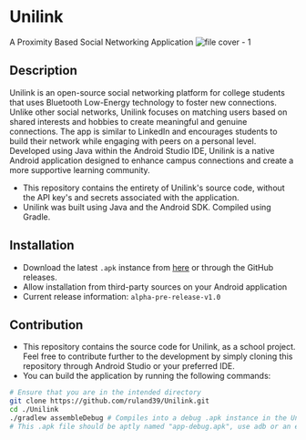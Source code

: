 # Unilink
A Proximity Based Social Networking Application
![file cover - 1](https://user-images.githubusercontent.com/64399691/197495406-d440898d-084e-4109-9544-343447c81e5c.png)

## Description
Unilink is an open-source social networking platform for college students that uses Bluetooth Low-Energy technology to foster new connections. Unlike other social networks, Unilink focuses on matching users based on shared interests and hobbies to create meaningful and genuine connections. The app is similar to LinkedIn and encourages students to build their network while engaging with peers on a personal level. Developed using Java within the Android Studio IDE, Unilink is a native Android application designed to enhance campus connections and create a more supportive learning community.

- This repository contains the entirety of Unilink's source code, without the API key's and secrets associated with the application. 
- Unilink was built using Java and the Android SDK. Compiled using Gradle.

## Installation
- Download the latest `.apk` instance from [here](https://drive.google.com/uc?export=download&id=1yJOC7ESYqHecNI9728Lmu_yNRu9JFQgK) or through the GitHub releases. 
- Allow installation from third-party sources on your Android application
- Current release information: `alpha-pre-release-v1.0`

## Contribution
- This repository contains the source code for Unilink, as a school project. Feel free to contribute further to the development by simply cloning this repository through Android Studio or your preferred IDE.
- You can build the application by running the following commands:
```bash
# Ensure that you are in the intended directory
git clone https://github.com/ruland39/Unilink.git
cd ./Unilink
./gradlew assembleDebug # Compiles into a debug .apk instance in the Unilink/app/build/outputs/apk/debug folder
# This .apk file should be aptly named "app-debug.apk", use adb or an emulator to run the application.
```

